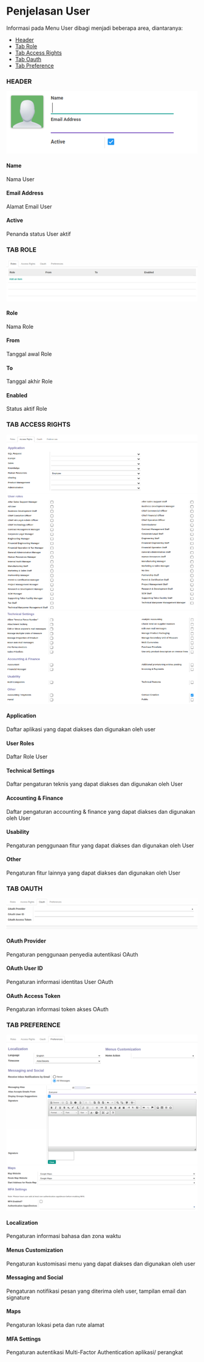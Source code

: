 # Penjelasan User

Informasi pada Menu User dibagi menjadi beberapa area, diantaranya:

* [Header](#bagian-header)
* [Tab Role](#tab-role)
* [Tab Access Rights](#tab-access-rights)
* [Tab Oauth](#tab-oauth)
* [Tab Preference](#tab-preference)

### <a name="bagian-header">HEADER</a>

![](../../img/user/header.png)

#### <a name="field-name">Name</a>

Nama User

#### <a name="field-email">Email Address</a>

Alamat Email User

#### <a name="field-active">Active</a>

Penanda status User aktif

### <a name="tab-role">TAB ROLE</a>

![](../../img/user/tab-role.png)

#### <a name="field-role">Role</a>

Nama Role

#### <a name="field-from">From</a>

Tanggal awal Role

#### <a name="field-to">To</a>

Tanggal akhir Role

#### <a name="field-enabled">Enabled</a>

Status aktif Role

### <a name="tab-access-rights">TAB ACCESS RIGHTS</a>

![](../../img/user/tab-access-rights.png)
![](../../img/user/tab-access-rights-2.png)
![](../../img/user/tab-access-rights-3.png)

#### <a name="field-application">Application</a>

Daftar aplikasi yang dapat diakses dan digunakan oleh user

#### <a name="field-user-roles">User Roles</a>

Daftar Role User

#### <a name="field-technical-settings">Technical Settings</a>

Daftar pengaturan teknis yang dapat diakses dan digunakan oleh User

#### <a name="field-accounting-finance">Accounting & Finance</a>

Daftar pengaturan accounting & finance yang dapat diakses dan digunakan oleh User

#### <a name="field-usability">Usability</a>

Pengaturan penggunaan fitur yang dapat diakses dan digunakan oleh User

#### <a name="field-Other">Other</a>

Pengaturan fitur lainnya yang dapat diakses dan digunakan oleh User

### <a name="tab-oauth">TAB OAUTH</a>

![](../../img/user/tab-oauth.png)

#### <a name="field-oauth-provider">OAuth Provider</a>

Pengaturan penggunaan penyedia autentikasi OAuth

#### <a name="field-oauth-user-id">OAuth User ID</a>

Pengaturan informasi identitas User OAuth

#### <a name="field-oauth-access-token">OAuth Access Token</a>

Pengaturan informasi token akses OAuth

### <a name="tab-preference">TAB PREFERENCE</a>

![](../../img/user/tab-preference.png)
![](../../img/user/tab-preference2.png)
![](../../img/user/tab-preference3.png)

#### <a name="field-localization">Localization</a>

Pengaturan informasi bahasa dan zona waktu

#### <a name="field-menu-customization">Menus Customization</a>

Pengaturan kustomisasi menu yang dapat diakses dan digunakan oleh user

#### <a name="field-messaging-social">Messaging and Social</a>

Pengaturan notifikasi pesan yang diterima oleh user, tampilan email dan signature

#### <a name="field-maps">Maps</a>

Pengaturan lokasi peta dan rute alamat

#### <a name="field-mfa-settings">MFA Settings</a>

Pengaturan autentikasi Multi-Factor Authentication aplikasi/ perangkat
